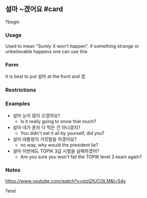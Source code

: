 ## 설마 ~겠어요 #card
?begin
### Usage
Used to mean "Surely X won't happen", if something strange or unbelievable happens one can use this
### Form
It is best to put 설마 at the front and 겠
### Restrictions
### Examples
* 설마 눈이 많이 오겠어요?
	* Is it really going to snow that much?
* 설마 네가 혼자 다 먹은 건 아니겠지?
	* You didn't eat it all by yourself, did you?
* 설마 대통령이 거짓말을 하겠어요?
	* no way, why would the president lie?
* 설마 이번에도 TOPIK 3급 시험을 실패하겠어?
	* Are you sure you won't fail the TOPIK level 3 exam again?
### Notes
https://www.youtube.com/watch?v=qizQ1UCl3LM&t=54s
<!--SR:!2025-08-19,2,230-->
?end
